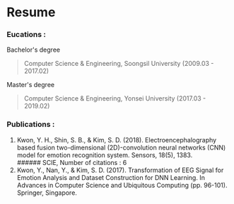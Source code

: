 # Resume

### Eucations :

Bachelor's degree

> Computer Science & Engineering, Soongsil University (2009.03 - 2017.02)

Master's degree

> Computer Science & Engineering, Yonsei University (2017.03 - 2019.02)

### Publications :
1. Kwon, Y. H., Shin, S. B., & Kim, S. D. (2018). Electroencephalography based fusion two-dimensional (2D)-convolution neural networks (CNN) model for emotion recognition system. Sensors, 18(5), 1383.
<br> ###### SCIE, Number of citations : 6
2. Kwon, Y., Nan, Y., & Kim, S. D. (2017). Transformation of EEG Signal for Emotion Analysis and Dataset Construction for DNN Learning. In Advances in Computer Science and Ubiquitous Computing (pp. 96-101). Springer, Singapore.

